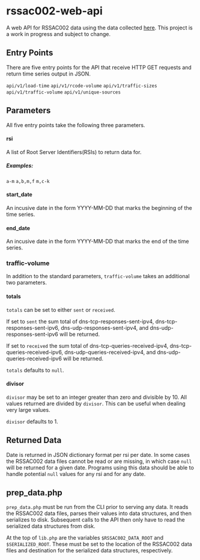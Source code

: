 # rssac002-web-api
A web API for RSSAC002 data using the data collected
[here](https://github.com/rssac-caucus/RSSAC002-data). This project is
a work in progress and subject to change.

## Entry Points
There are five entry points for the API that receive HTTP GET requests
and return time series output in JSON.

`api/v1/load-time`
`api/v1/rcode-volume`
`api/v1/traffic-sizes`
`api/v1/traffic-volume`
`api/v1/unique-sources`

## Parameters
All five entry points take the following three parameters.

#### rsi
A list of Root Server Identifiers(RSIs) to return data for.
##### Examples:
`a-m`
`a,b,m,f`
`m,c-k`

#### start_date
An incusive date in the form YYYY-MM-DD that marks the beginning of
the time series.

#### end_date
An incusive date in the form YYYY-MM-DD that marks the end of
the time series.

### traffic-volume
In addition to the standard parameters, `traffic-volume` takes an
additional two parameters.

#### totals
`totals` can be set to either `sent` or `received`.

If set to `sent` the sum total of dns-tcp-responses-sent-ipv4,
dns-tcp-responses-sent-ipv6, dns-udp-responses-sent-ipv4, and
dns-udp-responses-sent-ipv6 will be returned.

If set to `received` the sum total of dns-tcp-queries-received-ipv4,
dns-tcp-queries-received-ipv6, dns-udp-queries-received-ipv4, and
dns-udp-queries-received-ipv6 will be returned.

`totals` defaults to `null`.

#### divisor
`divisor` may be set to an integer greater than zero and divisible
by 10. All values returned are divided by `divisor`. This can be
useful when dealing very large values.

`divisor` defaults to 1.

## Returned Data
Date is returned in JSON dictionary format per rsi per date. In some
cases the RSSAC002 data files cannot be read or are missing, in which
case `null` will be returned for a given date. Programs using this
data should be able to handle potential `null` values for any rsi and
for any date.

## prep_data.php
`prep_data.php` must be run from the CLI prior to serving any data. It
reads the RSSAC002 data files, parses their values into data structures, and then
serializes to disk. Subsequent calls to the API then only have to read
the serialized data structures from disk.

At the top of `lib.php` are the variables `$RSSAC002_DATA_ROOT` and
`$SERIALIZED_ROOT`. These must be set to the location of the RSSAC002
data files and destination for the serialized data structures, respectively.
